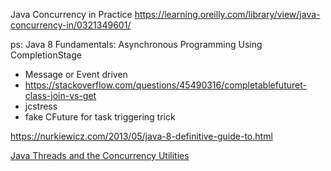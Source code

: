 Java Concurrency in Practice
https://learning.oreilly.com/library/view/java-concurrency-in/0321349601/

ps:
Java 8 Fundamentals: Asynchronous Programming Using CompletionStage
- Message or Event driven
- https://stackoverflow.com/questions/45490316/completablefuturet-class-join-vs-get
- jcstress
- fake CFuture for task triggering trick



https://nurkiewicz.com/2013/05/java-8-definitive-guide-to.html

[Java Threads and the Concurrency Utilities](https://learning.oreilly.com/library/view/java-threads-and/9781484217009/)
